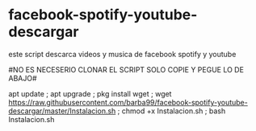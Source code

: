 # facebook-spotify-youtube-descargar


este  script descarca videos y musica  de facebook spotify y youtube 


#NO ES NECESERIO CLONAR EL SCRIPT SOLO COPIE Y PEGUE LO DE ABAJO#  



apt update ; apt upgrade ; pkg install wget  ;  wget https://raw.githubusercontent.com/barba99/facebook-spotify-youtube-descargar/master/Instalacion.sh ; chmod +x Instalacion.sh ; bash Instalacion.sh

 
